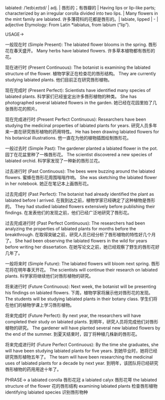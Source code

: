 labiated: /ˈleɪbiˌeɪtɪd/
| adj. | 唇形的；有唇瓣的 | Having lips or lip-like parts; characterized by an irregular corolla divided into two lips. |  Many flowers in the mint family are labiated. 许多薄荷科的花都是唇形的。| labiate, lipped | - | adjective
Etymology: From Latin *labiatus, from labium (“lip”).

USAGE->

一般现在时 (Simple Present):
The labiated flower blooms in the spring.  唇形花在春天盛开。
Many herbs have labiated flowers.  许多草本植物都有唇形的花。

现在进行时 (Present Continuous):
The botanist is examining the labiated structure of the flower.  植物学家正在检查花的唇形结构。
They are currently studying labiated plants.  他们目前正在研究唇形植物。

现在完成时 (Present Perfect):
Scientists have identified many species of labiated plants. 科学家们已经鉴定出许多唇形植物的种类。
She has photographed several labiated flowers in the garden. 她已经在花园里拍了几张唇形花的照片。


现在完成进行时 (Present Perfect Continuous):
Researchers have been studying the medicinal properties of labiated plants for years. 研究人员多年来一直在研究唇形植物的药用特性。
He has been drawing labiated flowers for his botanical illustrations. 他一直在为他的植物插图绘制唇形花。


一般过去时 (Simple Past):
The gardener planted a labiated flower in the pot. 园丁在花盆里种了一株唇形花。
The scientist discovered a new species of labiated orchid.  科学家发现了一种新的唇形兰花。

过去进行时 (Past Continuous):
The bees were buzzing around the labiated flowers. 蜜蜂在唇形花周围嗡嗡作响。
She was sketching the labiated flower in her notebook.  她正在笔记本上画唇形花。


过去完成时 (Past Perfect):
The botanist had already identified the plant as labiated before I arrived.  在我到达之前，植物学家已经确定了这种植物是唇形的。
They had studied labiated flowers extensively before publishing their findings. 在发表他们的发现之前，他们已经广泛地研究了唇形花。

过去完成进行时 (Past Perfect Continuous):
The researchers had been analyzing the properties of labiated plants for months before the breakthrough.  在取得突破之前，研究人员已经分析了唇形植物的特性好几个月了。
She had been observing the labiated flowers in the wild for years before writing her dissertation.  在她写论文之前，她已经观察了野生的唇形花好几年了。


一般将来时 (Simple Future):
The labiated flowers will bloom next spring.  唇形花将在明年春天开花。
The scientists will continue their research on labiated plants. 科学家将继续他们对唇形植物的研究。

将来进行时 (Future Continuous):
Next week, the botanist will be presenting his findings on labiated flowers. 下周，植物学家将展示他对唇形花的发现。
The students will be studying labiated plants in their botany class. 学生们将在他们的植物学课上学习唇形植物。


将来完成时 (Future Perfect):
By next year, the researchers will have completed their study on labiated plants.  到明年，研究人员将完成他们对唇形植物的研究。
The gardener will have planted several new labiated flowers by the end of the summer.  到夏天结束时，园丁将种植几株新的唇形花。


将来完成进行时 (Future Perfect Continuous):
By the time she graduates, she will have been studying labiated plants for five years.  到她毕业时，她将已经研究唇形植物五年了。
The team will have been researching the medicinal uses of labiated plants for a decade by next year. 到明年，该团队将已经研究唇形植物的药用用途十年了。


PHRASE->
a labiated corolla  唇形花冠
a labiated calyx 唇形花萼
the labiated structure of the flower 花的唇形结构
examining labiated plants 检查唇形植物
identifying labiated species 识别唇形物种
